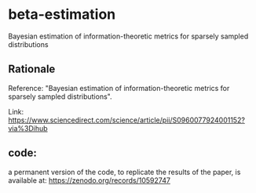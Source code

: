 # beta-estimation
Bayesian estimation of information-theoretic metrics for sparsely sampled distributions

## Rationale

Reference: "Bayesian estimation of information-theoretic metrics for sparsely sampled distributions".

Link: https://www.sciencedirect.com/science/article/pii/S0960077924001152?via%3Dihub

## code:

a permanent version of the code, to replicate the results of the paper, is available at: https://zenodo.org/records/10592747 
